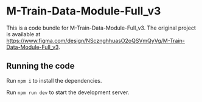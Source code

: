 
  # M-Train-Data-Module-Full_v3

  This is a code bundle for M-Train-Data-Module-Full_v3. The original project is available at https://www.figma.com/design/NScznghhuasO2oQSVmQyVg/M-Train-Data-Module-Full_v3.

  ## Running the code

  Run `npm i` to install the dependencies.

  Run `npm run dev` to start the development server.
  